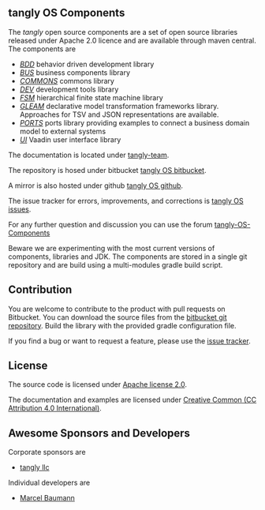 ## tangly OS Components

The _tangly_ open source components are a set of open source libraries released under Apache 2.0 licence and are available through maven central.
The components are

* [*BDD*](net.tangly.bdd/readme.md) behavior driven development library
* [*BUS*](net.tangly.bus/readme.md) business components library
* [*COMMONS*](net.tangly.commons/readme.md) commons library
* [*DEV*](net.tangly.dev/readme.md) development tools library
* [*FSM*](net.tangly.fsm/readme.md) hierarchical finite state machine library
* [*GLEAM*](net.tangly.gleam/readme.md) declarative model transformation frameworks library. Approaches for TSV and JSON representations are available.
* [*PORTS*](net.tangly.ports/readme.md) ports library providing examples to connect a business domain model to external systems
* [*UI*](net.tangly.ui/readme.md) Vaadin user interface library

The documentation is located under [tangly-team](https://tangly-team.bitbucket.io/).

The repository is hosed under bitbucket [tangly OS bitbucket](https://bitbucket.org/tangly-team/tangly-os.git).

A mirror is also hosted under github [tangly OS github](https://github.com/marcelbaumann/tangly-os.git).

The issue tracker for errors, improvements, and corrections is [tangly OS issues](https://bitbucket.org/tangly-team/tangly-os/issues).

For any further question and discussion you can use the forum [tangly-OS-Components](https://groups.google.com/g/tangly-os-components)

Beware we are experimenting with the most current versions of components, libraries and JDK.
The components are stored in a single git repository and are build using a multi-modules gradle build script.

## Contribution

You are welcome to contribute to the product with pull requests on Bitbucket.
You can download the source files from the [bitbucket git repository](https://bitbucket.org/tangly-team/tangly-os.git).
Build  the library with the provided gradle configuration file.

If you find a bug or want to request a feature, please use the [issue tracker](https://bitbucket.org/tangly-team/tangly-os/issues).

## License

The source code is licensed under [Apache license 2.0](https://www.apache.org/licenses/LICENSE-2.0).

The documentation and examples are licensed under [Creative Common (CC Attribution 4.0 International)](https://creativecommons.org/licenses/by/4.0/).

## Awesome Sponsors and Developers

Corporate sponsors are

* [tangly llc](https://www.tangly.net)

Individual developers are

* [Marcel Baumann](https://linkedin.com/in/marcelbaumann)
